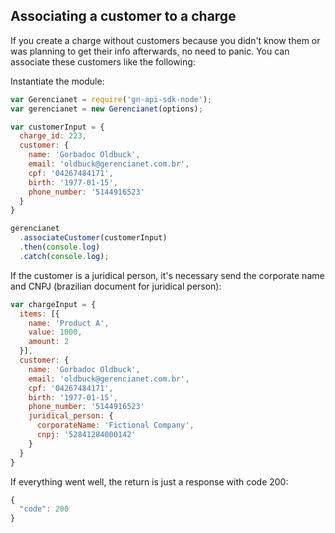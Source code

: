 ## Associating a customer to a charge

If you create a charge without customers because you didn't know them or was planning to get their info afterwards, no need to panic. You can associate these customers like the following:

Instantiate the module:

```js
var Gerencianet = require('gn-api-sdk-node');
var gerencianet = new Gerencianet(options);
```

```js
var customerInput = {
  charge_id: 223,
  customer: {
    name: 'Gorbadoc Oldbuck',
    email: 'oldbuck@gerencianet.com.br',
    cpf: '04267484171',
    birth: '1977-01-15',
    phone_number: '5144916523'
  }
}

gerencianet
  .associateCustomer(customerInput)
  .then(console.log)
  .catch(console.log);
```

If the customer is a juridical person, it's necessary send the corporate name and CNPJ (brazilian document for juridical person):

```js
var chargeInput = {
  items: [{
    name: 'Product A',
    value: 1000,
    amount: 2
  }],
  customer: {
    name: 'Gorbadoc Oldbuck',
    email: 'oldbuck@gerencianet.com.br',
    cpf: '04267484171',
    birth: '1977-01-15',
    phone_number: '5144916523'
    juridical_person: {
      corporateName: 'Fictional Company',
      cnpj: '52841284000142'
    }
  }
}
```

If everything went well, the return is just a response with code 200:

```js
{
  "code": 200
}
```
